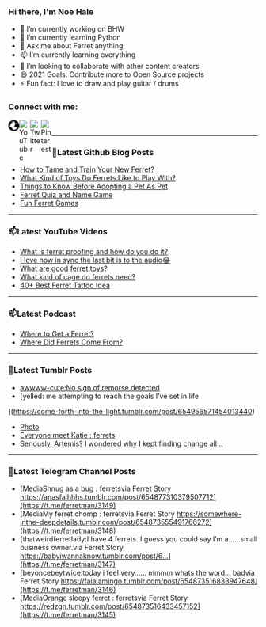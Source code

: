 ### Hi there, I'm Noe Hale

- 🔭 I’m currently working on BHW
- 🌱 I’m currently learning Python
- 💬 Ask me about Ferret anything
- 📫 I’m currently learning everything
- 🔭 I’m looking to collaborate with other content creators
- 😄 2021 Goals: Contribute more to Open Source projects
- ⚡ Fun fact: I love to draw and play guitar / drums

### Connect with me:

[<img align="left" alt="ferretvoice.com" width="22px" src="https://raw.githubusercontent.com/iconic/open-iconic/master/svg/globe.svg" />](https://ferretvoice.com)
[<img align="left" alt="YouTube" width="22px" src="https://cdn.jsdelivr.net/npm/simple-icons@v3/icons/youtube.svg" />](https://www.youtube.com/channel/UCk665XTfaMLVwFVWUmgnDiw)
[<img align="left" alt="Twitter" width="22px" src="https://cdn.jsdelivr.net/npm/simple-icons@v3/icons/twitter.svg" />](https://twitter.com/voiceferret)
[<img align="left" alt="Pinterest" width="22px" src="https://cdn.jsdelivr.net/npm/simple-icons@v3/icons/pinterest.svg" />](https://www.pinterest.com/voiceferret/)

<br />

---
### 🔭Latest Github Blog Posts
<!-- GITHUB:START -->
- [How to Tame and Train Your New Ferret?](http://noehale.github.io/how-to-tame-and-train-your-new-ferret/)
- [What Kind of Toys Do Ferrets Like to Play With?](http://noehale.github.io/what-kind-of-toys-do-ferrets-like-to-play-with/)
- [Things to Know Before Adopting a Pet As Pet](http://noehale.github.io/things-to-know-before-adopting-a-pet-as-pet/)
- [Ferret Quiz and Name Game](http://noehale.github.io/ferret-quiz/)
- [Fun Ferret Games](http://noehale.github.io/fun-ferret-games/)
<!-- GITHUB:END -->
---
### 📫Latest YouTube Videos

<!-- YOUTUBE:START -->
- [What is ferret proofing and how do you do it?](https://www.youtube.com/watch?v=81Syh_DJBQQ)
- [I love how in sync the last bit is to the audio😂](https://www.youtube.com/watch?v=WHBeGHwSlGY)
- [What are good ferret toys?](https://www.youtube.com/watch?v=tPxRilBzc0s)
- [What kind of cage do ferrets need?](https://www.youtube.com/watch?v=xzz6hC3sR5A)
- [40+ Best Ferret Tattoo Idea](https://www.youtube.com/watch?v=KIKqduR6Xcs)
<!-- YOUTUBE:END -->

---
### 📫Latest Podcast

<!-- PODCAST:START -->
- [Where to Get a Ferret?](https://anchor.fm/ferretvoice/episodes/Where-to-Get-a-Ferret-erurfu)
- [Where Did Ferrets Come From?](https://anchor.fm/ferretvoice/episodes/Where-Did-Ferrets-Come-From-eruq8g)
<!-- PODCAST:END -->
---
### 📝Latest Tumblr Posts

<!-- TUMBLR:START -->
- [awwww-cute:No sign of remorse detected](https://come-forth-into-the-light.tumblr.com/post/654979273186263040)
- [yelled:
me attempting to reach the goals I’ve set in life

](https://come-forth-into-the-light.tumblr.com/post/654956571454013440)
- [Photo](https://come-forth-into-the-light.tumblr.com/post/654911272610070528)
- [Everyone meet Katie : ferrets](https://come-forth-into-the-light.tumblr.com/post/654888716596396032)
- [Seriously, Artemis? I wondered why I kept finding change all...](https://come-forth-into-the-light.tumblr.com/post/654865974333423617)
<!-- TUMBLR:END -->
---
### 📝Latest Telegram Channel Posts

<!-- TELEGRAM:START -->
- [MediaShnug as a bug : ferretsvia Ferret Story https://anasfalhhhs.tumblr.com/post/654877310379507712](https://t.me/ferretman/3149)
- [MediaMy ferret chomp : ferretsvia Ferret Story https://somewhere-inthe-deepdetails.tumblr.com/post/654873555491766272](https://t.me/ferretman/3148)
- [thatweirdferretlady:I have 4 ferrets. I guess you could say I’m a......small business owner.via Ferret Story https://babyiwannaknow.tumblr.com/post/6...](https://t.me/ferretman/3147)
- [beyoncebeytwice:today i feel very…… mmmm whats the word… badvia Ferret Story https://falalamingo.tumblr.com/post/654873516833947648](https://t.me/ferretman/3146)
- [MediaOrange sleepy ferret : ferretsvia Ferret Story https://redzgn.tumblr.com/post/654873516433457152](https://t.me/ferretman/3145)
<!-- TELEGRAM:END -->
